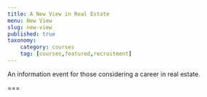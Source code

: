 ```yaml
---
title: A New View in Real Estate
menu: New View
slug: new-view
published: true
taxonomy:
	category: courses
	tag: [courses,featured,recruitment]
---
```


An information event for those considering a career in real estate.

===
